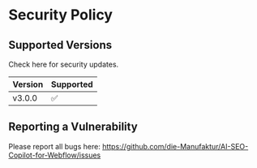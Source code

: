 # Security Policy

## Supported Versions

Check here for security updates.

| Version        | Supported          |
| -------        | ------------------ |
| v3.0.0         | :white_check_mark: |

## Reporting a Vulnerability

Please report all bugs here: https://github.com/die-Manufaktur/AI-SEO-Copilot-for-Webflow/issues
